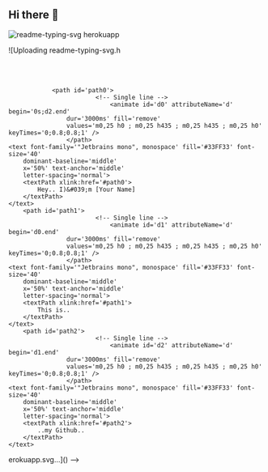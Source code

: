 ## Hi there 👋

![readme-typing-svg herokuapp](https://github.com/bnbair/bnbair/assets/44049631/9ce67f48-aca7-4cd5-870e-f6489a59be1a)
<!--<img src="https://readme-typing-svg.herokuapp.com?font=Jetbrains+mono&size=40&duration=3000&color=33FF33&center=true&vCenter=true&width=435&lines=Hey..+I)'m+[Your Name];This+is..;..my+Github..;" alt="Typing SVG"/>
 

**bnbair/bnbair** is a ✨ _special_ ✨ repository because its `README.md` (this file) appears on your GitHub profile.

Here are some ideas to get you started:

- 🔭 I’m currently working on ...
- 🌱 I’m currently learning ...
- 👯 I’m looking to collaborate on ...
- 🤔 I’m looking for help with ...
- 💬 Ask me about ...
- 📫 How to reach me: ...
- 😄 Pronouns: ...
- ⚡ Fun fact: ...
-->
![Uploading readme-typing-svg.h<!-- https://github.com/DenverCoder1/readme-typing-svg/ -->
<svg xmlns='http://www.w3.org/2000/svg'
    xmlns:xlink='http://www.w3.org/1999/xlink'
    viewBox='0 0 435 50'
    style='background-color: #00000000;'
    width='435px' height='50px'>

    
                <path id='path0'>
                            <!-- Single line -->
                                <animate id='d0' attributeName='d' begin='0s;d2.end'
                    dur='3000ms' fill='remove'
                    values='m0,25 h0 ; m0,25 h435 ; m0,25 h435 ; m0,25 h0' keyTimes='0;0.8;0.8;1' />
                    </path>
    <text font-family='"Jetbrains mono", monospace' fill='#33FF33' font-size='40'
        dominant-baseline='middle'
        x='50%' text-anchor='middle'
        letter-spacing='normal'>
        <textPath xlink:href='#path0'>
            Hey.. I)&#039;m [Your Name]
        </textPath>
    </text>
        <path id='path1'>
                            <!-- Single line -->
                                <animate id='d1' attributeName='d' begin='d0.end'
                    dur='3000ms' fill='remove'
                    values='m0,25 h0 ; m0,25 h435 ; m0,25 h435 ; m0,25 h0' keyTimes='0;0.8;0.8;1' />
                    </path>
    <text font-family='"Jetbrains mono", monospace' fill='#33FF33' font-size='40'
        dominant-baseline='middle'
        x='50%' text-anchor='middle'
        letter-spacing='normal'>
        <textPath xlink:href='#path1'>
            This is..
        </textPath>
    </text>
        <path id='path2'>
                            <!-- Single line -->
                                <animate id='d2' attributeName='d' begin='d1.end'
                    dur='3000ms' fill='remove'
                    values='m0,25 h0 ; m0,25 h435 ; m0,25 h435 ; m0,25 h0' keyTimes='0;0.8;0.8;1' />
                    </path>
    <text font-family='"Jetbrains mono", monospace' fill='#33FF33' font-size='40'
        dominant-baseline='middle'
        x='50%' text-anchor='middle'
        letter-spacing='normal'>
        <textPath xlink:href='#path2'>
            ..my Github..
        </textPath>
    </text>
</svg>
erokuapp.svg…]()
 -->
 
<!-- Your bio, links, etc. go here -->
